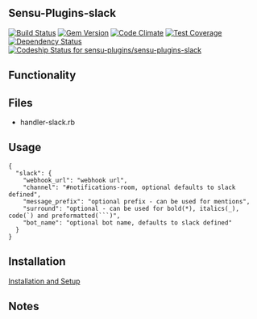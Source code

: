 ## Sensu-Plugins-slack

[![Build Status](https://travis-ci.org/sensu-plugins/sensu-plugins-slack.svg?branch=master)](https://travis-ci.org/sensu-plugins/sensu-plugins-slack)
[![Gem Version](https://badge.fury.io/rb/sensu-plugins-slack.svg)](http://badge.fury.io/rb/sensu-plugins-slack)
[![Code Climate](https://codeclimate.com/github/sensu-plugins/sensu-plugins-slack/badges/gpa.svg)](https://codeclimate.com/github/sensu-plugins/sensu-plugins-slack)
[![Test Coverage](https://codeclimate.com/github/sensu-plugins/sensu-plugins-slack/badges/coverage.svg)](https://codeclimate.com/github/sensu-plugins/sensu-plugins-slack)
[![Dependency Status](https://gemnasium.com/sensu-plugins/sensu-plugins-slack.svg)](https://gemnasium.com/sensu-plugins/sensu-plugins-slack)
[ ![Codeship Status for sensu-plugins/sensu-plugins-slack](https://codeship.com/projects/26ebc260-e88a-0132-5df3-62885e5c211b/status?branch=master)](https://codeship.com/projects/82829)

## Functionality

## Files
 * handler-slack.rb

## Usage
```
{
  "slack": {
    "webhook_url": "webhook url",
    "channel": "#notifications-room, optional defaults to slack defined",
    "message_prefix": "optional prefix - can be used for mentions",
    "surround": "optional - can be used for bold(*), italics(_), code(`) and preformatted(```)",
    "bot_name": "optional bot name, defaults to slack defined"
  }
}
```
## Installation

[Installation and Setup](https://github.com/sensu-plugins/documentation/blob/master/user_docs/installation_instructions.md)

## Notes
